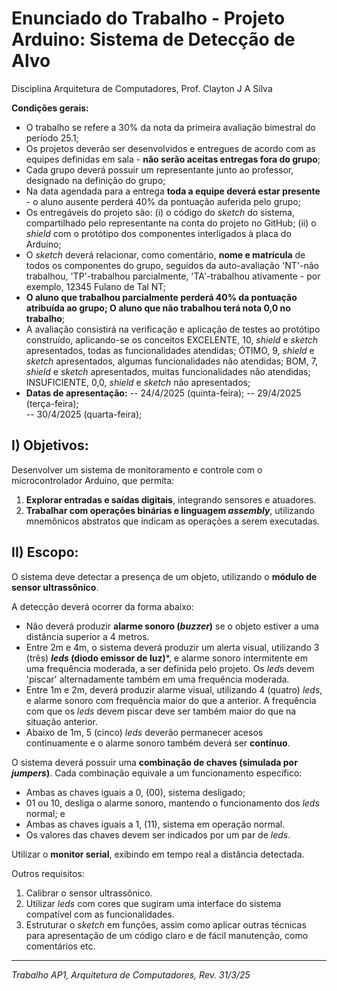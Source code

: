# Enunciado do Trabalho - Projeto Arduino: Sistema de Detecção de Alvo

Disciplina Arquitetura de Computadores, Prof. Clayton J A Silva

**Condições gerais:**

- O trabalho se refere a 30% da nota da primeira avaliação bimestral do período 25.1;
- Os projetos deverão ser desenvolvidos e entregues de acordo com as equipes definidas em sala - **não serão aceitas entregas fora do grupo**;
- Cada grupo deverá possuir um representante junto ao professor, designado na definição do grupo;
- Na data agendada para a entrega **toda a equipe deverá estar presente** - o aluno ausente perderá 40% da pontuação auferida pelo grupo;
- Os entregáveis do projeto são: (i) o código do *sketch* do sistema, compartilhado pelo representante na conta do projeto no GitHub; (ii) o *shield* com o protótipo dos componentes interligados à placa do Arduíno;
- O *sketch* deverá relacionar, como comentário, **nome e matrícula** de todos os componentes do grupo, seguidos da auto-avaliação 'NT'-não trabalhou, 'TP'-trabalhou parcialmente, 'TA'-trabalhou ativamente - por exemplo, 12345 Fulano de Tal NT;
- **O aluno que trabalhou parcialmente perderá 40% da pontuação atribuída ao grupo; O aluno que não trabalhou terá nota 0,0 no trabalho**;
- A avaliação consistirá na verificação e aplicação de testes ao protótipo construído, aplicando-se os conceitos EXCELENTE, 10, *shield* e *sketch* apresentados, todas as funcionalidades atendidas; ÓTIMO, 9, *shield* e *sketch* apresentados, algumas funcionalidades não atendidas; BOM, 7, *shield* e *sketch* apresentados, muitas funcionalidades não atendidas; INSUFICIENTE, 0,0, *shield* e *sketch* não apresentados;
- **Datas de apresentação:** 
-- 24/4/2025 (quinta-feira);
-- 29/4/2025 (terça-feira);  
-- 30/4/2025 (quarta-feira);  

## I) Objetivos:

Desenvolver um sistema de monitoramento e controle com o microcontrolador Arduino, que permita:

1. **Explorar entradas e saídas digitais**, integrando sensores e atuadores.
2. **Trabalhar com operações binárias e linguagem *assembly***, utilizando mnemônicos abstratos que indicam as operações a serem executadas.

## II) Escopo:

O sistema deve detectar a presença de um objeto, utilizando o **módulo de sensor ultrassônico**.

A detecção deverá ocorrer da forma abaixo:
- Não deverá produzir **alarme sonoro (*buzzer*)** se o objeto estiver a uma distância superior a 4 metros.
- Entre 2m e 4m, o sistema deverá produzir um alerta visual, utilizando 3 (três) ***leds* (diodo emissor de luz)***, e alarme sonoro intermitente em uma frequência moderada, a ser definida pelo projeto. Os *leds* devem 'piscar' alternadamente também em uma frequência moderada.
- Entre 1m e 2m, deverá produzir alarme visual, utilizando 4 (quatro) *leds*, e alarme sonoro com frequência maior do que a anterior. A frequência com que os *leds* devem piscar deve ser também maior do que na situação anterior.
- Abaixo de 1m, 5 (cinco) *leds* deverão permanecer acesos continuamente e o alarme sonoro também deverá ser **contínuo**.

O sistema deverá possuir uma **combinação de chaves (simulada por *jumpers*)**. Cada combinação equivale a um funcionamento específico:  
- Ambas as chaves iguais a 0, (00), sistema desligado;
- 01 ou 10, desliga o alarme sonoro, mantendo o funcionamento dos *leds* normal; e
- Ambas as chaves iguais a 1, (11), sistema em operação normal.   
- Os valores das chaves devem ser indicados por um par de *leds*.

Utilizar o **monitor serial**, exibindo em tempo real a distância detectada.

Outros requisitos:  
1. Calibrar o sensor ultrassônico.
2. Utilizar *leds* com cores que sugiram uma interface do sistema compatível com as funcionalidades.
3. Estruturar o *sketch* em funções, assim como aplicar outras técnicas para apresentação de um código claro e de fácil manutenção, como comentários etc.

---
*Trabalho AP1, Arquitetura de Computadores, Rev. 31/3/25*
